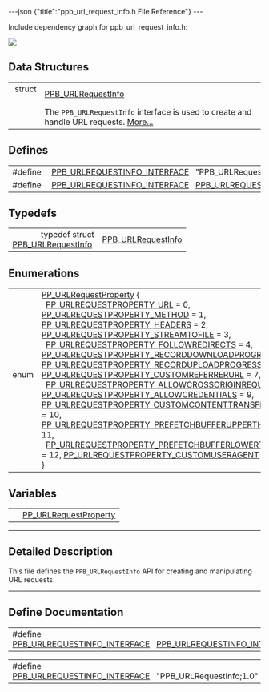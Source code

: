 ---json {"title":"ppb\_url\_request\_info.h File Reference"} ---

Include dependency graph for ppb\_url\_request\_info.h:

![](/docs/native-client/pepper_stable/c/ppb__url__request__info_8h__incl.png)

Data Structures
---------------

<table><tbody><tr class="odd"><td style="text-align: right;">struct  </td><td><a href="/docs/native-client/pepper_stable/c/struct_p_p_b___u_r_l_request_info__1__0/" class="el">PPB_URLRequestInfo</a></td></tr><tr class="even"><td style="text-align: right;"> </td><td>The <code>PPB_URLRequestInfo</code> interface is used to create and handle URL requests. <a href="/docs/native-client/pepper_stable/c/struct_p_p_b___u_r_l_request_info__1__0#details">More...</a><br />
</td></tr></tbody></table>

Defines
-------

<table><tbody><tr class="odd"><td style="text-align: right;">#define </td><td><a href="/docs/native-client/pepper_stable/c/ppb__url__request__info_8h#a1624264dba578e2c15b257f7680a43de" class="el">PPB_URLREQUESTINFO_INTERFACE</a>   "PPB_URLRequestInfo;1.0"</td></tr><tr class="even"><td style="text-align: right;">#define </td><td><a href="/docs/native-client/pepper_stable/c/ppb__url__request__info_8h#a61dc8b05683833153b9368eabebc5441" class="el">PPB_URLREQUESTINFO_INTERFACE</a>   <a href="/docs/native-client/pepper_stable/c/ppb__url__request__info_8h#a1624264dba578e2c15b257f7680a43de" class="el">PPB_URLREQUESTINFO_INTERFACE</a></td></tr></tbody></table>

Typedefs
--------

<table><tbody><tr class="odd"><td style="text-align: right;">typedef struct<br />
<a href="/docs/native-client/pepper_stable/c/struct_p_p_b___u_r_l_request_info__1__0/" class="el">PPB_URLRequestInfo</a> </td><td><a href="/docs/native-client/pepper_stable/c/group___interfaces#gad60387934d9e235d3d145ee5a1fb4e74" class="el">PPB_URLRequestInfo</a></td></tr></tbody></table>

Enumerations
------------

<table><tbody><tr class="odd"><td style="text-align: right;">enum  </td><td><a href="/docs/native-client/pepper_stable/c/group___enums#ga41975630f0a4c49e47d4a21754f8402d" class="el">PP_URLRequestProperty</a> {<br />
  <a href="/docs/native-client/pepper_stable/c/group___enums#gga41975630f0a4c49e47d4a21754f8402da89e44812e771fed9df0ff8994690e44d" class="el">PP_URLREQUESTPROPERTY_URL</a> = 0, <a href="/docs/native-client/pepper_stable/c/group___enums#gga41975630f0a4c49e47d4a21754f8402da9cb5229069aac201622dbaa9cbca592c" class="el">PP_URLREQUESTPROPERTY_METHOD</a> = 1, <a href="/docs/native-client/pepper_stable/c/group___enums#gga41975630f0a4c49e47d4a21754f8402dac4b3809e34561a77c75b31eac1589e8d" class="el">PP_URLREQUESTPROPERTY_HEADERS</a> = 2, <a href="/docs/native-client/pepper_stable/c/group___enums#gga41975630f0a4c49e47d4a21754f8402dac43d267f888233c994bd1ca2b5b6b249" class="el">PP_URLREQUESTPROPERTY_STREAMTOFILE</a> = 3,<br />
  <a href="/docs/native-client/pepper_stable/c/group___enums#gga41975630f0a4c49e47d4a21754f8402da5f1270ecf041c6c0a6ef351eb0c12127" class="el">PP_URLREQUESTPROPERTY_FOLLOWREDIRECTS</a> = 4, <a href="/docs/native-client/pepper_stable/c/group___enums#gga41975630f0a4c49e47d4a21754f8402da6846ea1e9c4ef7e09ea0f330a90cb7a6" class="el">PP_URLREQUESTPROPERTY_RECORDDOWNLOADPROGRESS</a> = 5, <a href="/docs/native-client/pepper_stable/c/group___enums#gga41975630f0a4c49e47d4a21754f8402da9202c5a8c6afdc6fa9808ab21b95376c" class="el">PP_URLREQUESTPROPERTY_RECORDUPLOADPROGRESS</a> = 6, <a href="/docs/native-client/pepper_stable/c/group___enums#gga41975630f0a4c49e47d4a21754f8402da6130d3b9dc8ae434752612ef155e3a38" class="el">PP_URLREQUESTPROPERTY_CUSTOMREFERRERURL</a> = 7,<br />
  <a href="/docs/native-client/pepper_stable/c/group___enums#gga41975630f0a4c49e47d4a21754f8402da23f6523485b5bedf17882fb7a8796c03" class="el">PP_URLREQUESTPROPERTY_ALLOWCROSSORIGINREQUESTS</a> = 8, <a href="/docs/native-client/pepper_stable/c/group___enums#gga41975630f0a4c49e47d4a21754f8402da7da4140fde998f227f82d8064e9f5460" class="el">PP_URLREQUESTPROPERTY_ALLOWCREDENTIALS</a> = 9, <a href="/docs/native-client/pepper_stable/c/group___enums#gga41975630f0a4c49e47d4a21754f8402da094e978814d887d1888a2652aa91fc8b" class="el">PP_URLREQUESTPROPERTY_CUSTOMCONTENTTRANSFERENCODING</a> = 10, <a href="/docs/native-client/pepper_stable/c/group___enums#gga41975630f0a4c49e47d4a21754f8402da69ab9c81542c755313fc906d27396a9e" class="el">PP_URLREQUESTPROPERTY_PREFETCHBUFFERUPPERTHRESHOLD</a> = 11,<br />
  <a href="/docs/native-client/pepper_stable/c/group___enums#gga41975630f0a4c49e47d4a21754f8402da8529403a539c1f604f8b0507078d804d" class="el">PP_URLREQUESTPROPERTY_PREFETCHBUFFERLOWERTHRESHOLD</a> = 12, <a href="/docs/native-client/pepper_stable/c/group___enums#gga41975630f0a4c49e47d4a21754f8402dacf34504e827fdce2895f2b504cdd0653" class="el">PP_URLREQUESTPROPERTY_CUSTOMUSERAGENT</a> = 13<br />
}</td></tr></tbody></table>

Variables
---------

<table><tbody><tr class="odd"><td style="text-align: right;"> </td><td><a href="/docs/native-client/pepper_stable/c/group___enums#ga41975630f0a4c49e47d4a21754f8402d" class="el">PP_URLRequestProperty</a></td></tr></tbody></table>

------------------------------------------------------------------------

<span id="details" class="anchor" style="margin: 0;"></span>

Detailed Description
--------------------

This file defines the `PPB_URLRequestInfo` API for creating and manipulating URL requests.

------------------------------------------------------------------------

Define Documentation
--------------------

<span id="a61dc8b05683833153b9368eabebc5441" class="anchor" style="margin: 0;"></span>

<table><tbody><tr class="odd"><td>#define <a href="/docs/native-client/pepper_stable/c/ppb__url__request__info_8h#a61dc8b05683833153b9368eabebc5441" class="el">PPB_URLREQUESTINFO_INTERFACE</a>   <a href="/docs/native-client/pepper_stable/c/ppb__url__request__info_8h#a1624264dba578e2c15b257f7680a43de" class="el">PPB_URLREQUESTINFO_INTERFACE</a></td></tr></tbody></table>

<span id="a1624264dba578e2c15b257f7680a43de" class="anchor" style="margin: 0;"></span>

<table><tbody><tr class="odd"><td>#define <a href="/docs/native-client/pepper_stable/c/ppb__url__request__info_8h#a1624264dba578e2c15b257f7680a43de" class="el">PPB_URLREQUESTINFO_INTERFACE</a>   "PPB_URLRequestInfo;1.0"</td></tr></tbody></table>
